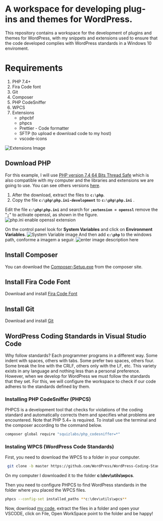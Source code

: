 # A workspace for developing plug-ins and themes for WordPress.

This repository contains a workspace for the development of plugins and themes for WordPress, with my snippets and extensions used to ensure that the code developed complies with WordPress standards in a Windows 10 enviroment.


# Requirements
 1. PHP 7.4+
 2. Fira Code font 
 3. Git
 4. Composer  
 5. PHP CodeSniffer 
 6. WPCS  
 7. Extensions 
	 - phpcbf
	 - phpcs
	 - Prettier - Code formatter
	 - SFTP (to upload e download code to my host)
	 - vscode-icons
	 
![Extensions Image](https://github.com/alangustavo/wp_workspace_vscode/raw/main/img/extensions.JPG)
## Download PHP
For this example, I will use [PHP version 7.4 64 Bits Thread Safe](https://windows.php.net/downloads/releases/php-7.4.13-Win32-vc15-x64.zip) which is also compatible with my computer and the libraries and extensions we are going to use. You can see others versions [here](https://windows.php.net/download#php-7.4).
 1. After the download, extract the files to **`c:\php`**.
 2. Copy the file **`c:\php\php.ini-development`** to **`c:\php\php.ini`** .

Edit the file **`c:\php\php.ini`**  and search for  **`;extension = openssl`** remove the "**`;`**" to activate openssl,  as shown in the figure.
![php.ini enable openssl extension](https://raw.githubusercontent.com/alangustavo/wp_workspace_vscode/main/img/php_ini.png)

On the control panel look for **System Variables** and click on **Environment Variables**.
![System Variable image](https://raw.githubusercontent.com/alangustavo/wp_workspace_vscode/main/img/system_variables.png)
And then add **`c:\php`** to the windows path, conforme a imagem a seguir.
![enter image description here](https://raw.githubusercontent.com/alangustavo/wp_workspace_vscode/main/img/path_php.jpg)

## Install Composer
You can download the [Composer-Setup.exe](https://getcomposer.org/Composer-Setup.exe) from the composer site. 

## Install Fira Code Font
Download and install [Fira Code Font](https://fonts.google.com/specimen/Fira+Code)

## Install Git
Download and install [Git](https://git-scm.com/download/win)

## WordPress Coding Standards in Visual Studio Code
Why follow standards? Each programmer programs in a different way. Some indent with spaces, others with tabs. Some prefer two spaces, others four. Some break the line with the CRLF, others only with the LF, etc. This variety exists in any language and nothing less than a personal preference. However, when we develop for WordPress we must follow the standards that they set. For this, we will configure the workspace to check if our code adheres to the standards defined by them.

### Installing PHP CodeSniffer (PHPCS)
PHPCS is a development tool that checks for violations of the coding standard and automatically corrects them and specifies what problems are encountered. Note that PHP 5.4+ is required. To install use the terminal and the composer according to the command below.

 ```bash
composer global require "squizlabs/php_codesniffer=*"
```
### Instaling WPCS (WordPress Code Standards)
First, you need to download the WPCS to a folder in your computer.
```bash
 git clone -b master https://github.com/WordPress/WordPress-Coding-Standards.git wpcs
```
On my computer I downloaded it to the folder **c:\dev\utils\wpcs**.

Then you need to configure PHPCS to find WordPress standards in the folder where you placed the WPCS files.
```bash
phpcs --config-set installed_paths **c:\dev\utils\wpcs**
```
Now, download [my code](https://github.com/alangustavo/wp_workspace_vscode/archive/main.zip), extract the files in a folder and open your VSCODE, click on File, Open WorkSpace point to the folder and be happy!